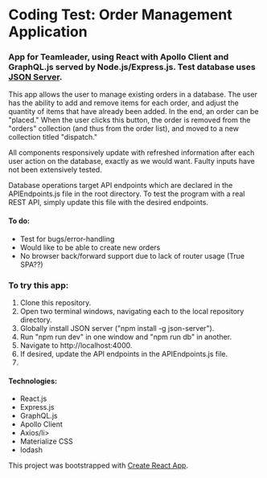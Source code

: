 # Coding Test: Order Management Application

### App for Teamleader, using React with Apollo Client and GraphQL.js served by Node.js/Express.js. Test database uses <a href="https://github.com/typicode/json-server">JSON Server</a>.

<p>This app allows the user to manage existing orders in a database. The user has the ability to add and remove items for each order, and adjust the quantity of items that have already been added. In the end, an order can be "placed." When the user clicks this button, the order is removed from the "orders" collection (and thus from the order list), and moved to a new collection titled "dispatch."</p>

<p>All components responsively update with refreshed information after each user action on the database, exactly as we would want. Faulty inputs have not been extensively tested.</p>

<p>Database operations target API endpoints which are declared in the APIEndpoints.js file in the root directory. To test the program with a real REST API, simply update this file with the desired endpoints.</p>

#### To do:

<ul>
  <li>Test for bugs/error-handling</li>
  <li>Would like to be able to create new orders</li>
  <li>No browser back/forward support due to lack of router usage (True SPA??)</li>
</ul>

### To try this app:
<ol>
  <li>Clone this repository.</li>
  <li>Open two terminal windows, navigating each to the local repository directory.</li>
  <li>Globally install JSON server ("npm install -g json-server").</li>
  <li>Run "npm run dev" in one window and "npm run db" in another.</li>
  <li>Navigate to http://localhost:4000.</li>
  <li>If desired, update the API endpoints in the APIEndpoints.js file.<li>
</ol>

#### Technologies:
<ul>
  <li>React.js</li>
  <li>Express.js</li>
  <li>GraphQL.js</li>
  <li>Apollo Client</li>
  <li>Axios/li>
  <li>Materialize CSS</li>
  <li>lodash</li>
</ul>
This project was bootstrapped with <a href="https://github.com/facebookincubator/create-react-app">Create React App</a>.
